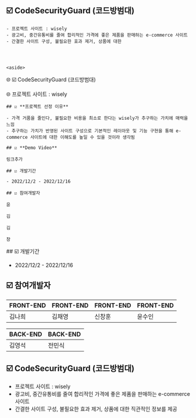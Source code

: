  ## ☑️ CodeSecurityGuard (코드방범대)
    
    - 프로젝트 사이트 : wisely
    - 광고비, 중간유통비를 줄여 합리적인 가격에 좋은 제품을 판매하는 e-commerce 사이트
    - 간결한 사이트 구성, 불필요한 효과 제거, 상품에 대한 
    
    
    
    
    <aside>
🌐 ☑️ CodeSecurityGuard (코드방범대)

<aside>
🌐 프로젝트 사이트 : wisely

</aside>

</aside>
    
    ## ☑️ **프로젝트 선정 이유**
    
    - 가격 거품을 줄인다, 불필요한 비용을 최소로 한다는 wisely가 추구하는 가치에 매력을 느낌
    - 추구하는 가치가 반영된 사이트 구성으로 기본적인 레이아웃 및 기능 구현을 통해 e-commerce 사이트에 대한 이해도를 높일 수 있을 것이라 생각됨
    
    ## ☑️ **Demo Video**
    
    링크추가
    
    ## ☑️ 개발기간
    
    - 2022/12/2 - 2022/12/16
    
    ## ☑️ 참여개발자
    
    윤
    
    김
    
    김
    
    창
    
</aside>
## ☑️ 개발기간

- 2022/12/2 - 2022/12/16

## ☑️ 참여개발자

| FRONT-END | FRONT-END | FRONT-END | FRONT-END |
| --- | --- | --- | --- |
| 김나희 | 김채영 | 신창훈 | 윤수인 |

| BACK-END | BACK-END |
| --- | --- |
| 김영석 | 전민식 |


## ☑️ CodeSecurityGuard (코드방범대)

- 프로젝트 사이트 : wisely
- 광고비, 중간유통비를 줄여 합리적인 가격에 좋은 제품을 판매하는 e-commerce 사이트
- 간결한 사이트 구성, 불필요한 효과 제거, 상품에 대한 직관적인 정보를 제공
